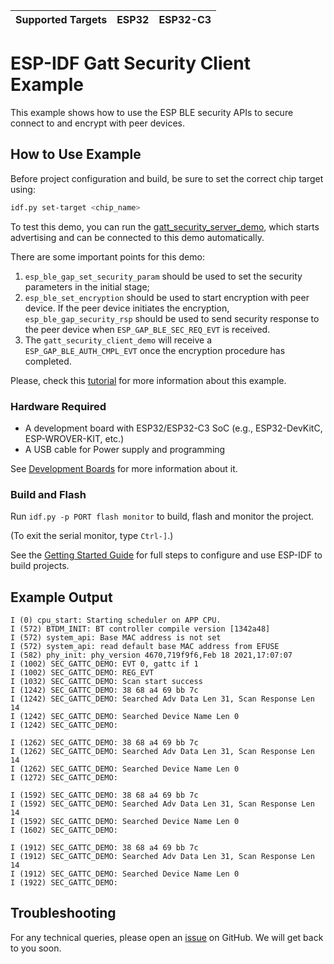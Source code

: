 | Supported Targets | ESP32 | ESP32-C3 |
| ----------------- | ----- | -------- |

# ESP-IDF Gatt Security Client Example

This example shows how to use the ESP BLE security APIs to secure connect to and encrypt with peer devices.

## How to Use Example

Before project configuration and build, be sure to set the correct chip target using:

```bash
idf.py set-target <chip_name>
```

To test this demo, you can run the [gatt_security_server_demo](../gatt_security_server), which starts advertising and can be connected to this demo automatically.

There are some important points for this demo:  
1. `esp_ble_gap_set_security_param` should be used to set the security parameters in the initial stage;  
2. `esp_ble_set_encryption` should be used to start encryption with peer device. If the peer device initiates the encryption, `esp_ble_gap_security_rsp` should be used to send security response to the peer device when `ESP_GAP_BLE_SEC_REQ_EVT` is received.  
3. The `gatt_security_client_demo` will receive a `ESP_GAP_BLE_AUTH_CMPL_EVT` once the encryption procedure has completed.  

Please, check this [tutorial](tutorial/Gatt_Security_Client_Example_Walkthrough.md) for more information about this example.

### Hardware Required

* A development board with ESP32/ESP32-C3 SoC (e.g., ESP32-DevKitC, ESP-WROVER-KIT, etc.)
* A USB cable for Power supply and programming

See [Development Boards](https://www.espressif.com/en/products/devkits) for more information about it.

### Build and Flash

Run `idf.py -p PORT flash monitor` to build, flash and monitor the project.

(To exit the serial monitor, type ``Ctrl-]``.)

See the [Getting Started Guide](https://idf.espressif.com/) for full steps to configure and use ESP-IDF to build projects.

## Example Output

```
I (0) cpu_start: Starting scheduler on APP CPU.
I (572) BTDM_INIT: BT controller compile version [1342a48]
I (572) system_api: Base MAC address is not set
I (572) system_api: read default base MAC address from EFUSE
I (582) phy_init: phy_version 4670,719f9f6,Feb 18 2021,17:07:07
I (1002) SEC_GATTC_DEMO: EVT 0, gattc if 1
I (1002) SEC_GATTC_DEMO: REG_EVT
I (1032) SEC_GATTC_DEMO: Scan start success
I (1242) SEC_GATTC_DEMO: 38 68 a4 69 bb 7c 
I (1242) SEC_GATTC_DEMO: Searched Adv Data Len 31, Scan Response Len 14
I (1242) SEC_GATTC_DEMO: Searched Device Name Len 0
I (1242) SEC_GATTC_DEMO: 

I (1262) SEC_GATTC_DEMO: 38 68 a4 69 bb 7c 
I (1262) SEC_GATTC_DEMO: Searched Adv Data Len 31, Scan Response Len 14
I (1262) SEC_GATTC_DEMO: Searched Device Name Len 0
I (1272) SEC_GATTC_DEMO: 

I (1592) SEC_GATTC_DEMO: 38 68 a4 69 bb 7c 
I (1592) SEC_GATTC_DEMO: Searched Adv Data Len 31, Scan Response Len 14
I (1592) SEC_GATTC_DEMO: Searched Device Name Len 0
I (1602) SEC_GATTC_DEMO: 

I (1912) SEC_GATTC_DEMO: 38 68 a4 69 bb 7c 
I (1912) SEC_GATTC_DEMO: Searched Adv Data Len 31, Scan Response Len 14
I (1912) SEC_GATTC_DEMO: Searched Device Name Len 0
I (1922) SEC_GATTC_DEMO: 

```

## Troubleshooting

For any technical queries, please open an [issue](https://github.com/espressif/esp-idf/issues) on GitHub. We will get back to you soon.
